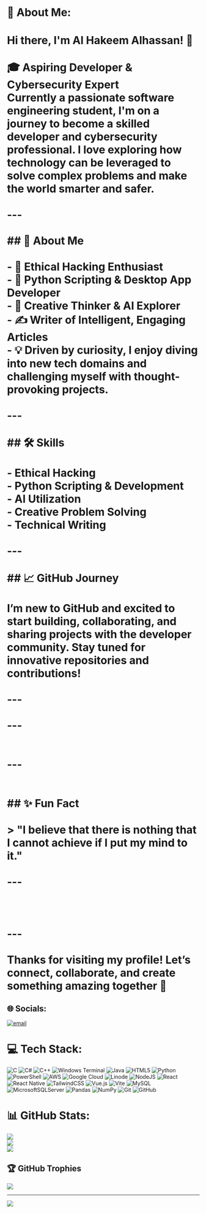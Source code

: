 # 💫 About Me:
# Hi there, I'm Al Hakeem Alhassan! 👋<br><br>🎓 **Aspiring Developer & Cybersecurity Expert**  <br>Currently a passionate software engineering student, I'm on a journey to become a skilled developer and cybersecurity professional. I love exploring how technology can be leveraged to solve complex problems and make the world smarter and safer.<br><br>---<br><br>## 🚀 About Me<br><br>- 🔐 Ethical Hacking Enthusiast<br>- 🐍 Python Scripting & Desktop App Developer<br>- 🤖 Creative Thinker & AI Explorer<br>- ✍️ Writer of Intelligent, Engaging Articles<br>- 💡 Driven by curiosity, I enjoy diving into new tech domains and challenging myself with thought-provoking projects.<br><br>---<br><br>## 🛠️ Skills<br><br>- **Ethical Hacking**<br>- **Python Scripting & Development**<br>- **AI Utilization**<br>- **Creative Problem Solving**<br>- **Technical Writing**<br><br>---<br><br>## 📈 GitHub Journey<br><br>I’m new to GitHub and excited to start building, collaborating, and sharing projects with the developer community. Stay tuned for innovative repositories and contributions!<br><br>---<br><br>---<br><!-- Github Stats Card --><br><br>---<br><br><br>## ✨ Fun Fact<br><br>> "I believe that there is nothing that I cannot achieve if I put my mind to it."<br><br>---<br><br><!-- Social links go here when you’re ready to add them! --><br><br>---<br><br>Thanks for visiting my profile! Let’s connect, collaborate, and create something amazing together 🚀<br>


## 🌐 Socials:
[![email](https://img.shields.io/badge/Email-D14836?logo=gmail&logoColor=white)](mailto:alhakeemal123@gmail.com) 

# 💻 Tech Stack:
![C](https://img.shields.io/badge/c-%2300599C.svg?style=for-the-badge&logo=c&logoColor=white) ![C#](https://img.shields.io/badge/c%23-%23239120.svg?style=for-the-badge&logo=csharp&logoColor=white) ![C++](https://img.shields.io/badge/c++-%2300599C.svg?style=for-the-badge&logo=c%2B%2B&logoColor=white) ![Windows Terminal](https://img.shields.io/badge/Windows%20Terminal-%234D4D4D.svg?style=for-the-badge&logo=windows-terminal&logoColor=white) ![Java](https://img.shields.io/badge/java-%23ED8B00.svg?style=for-the-badge&logo=openjdk&logoColor=white) ![HTML5](https://img.shields.io/badge/html5-%23E34F26.svg?style=for-the-badge&logo=html5&logoColor=white) ![Python](https://img.shields.io/badge/python-3670A0?style=for-the-badge&logo=python&logoColor=ffdd54) ![PowerShell](https://img.shields.io/badge/PowerShell-%235391FE.svg?style=for-the-badge&logo=powershell&logoColor=white) ![AWS](https://img.shields.io/badge/AWS-%23FF9900.svg?style=for-the-badge&logo=amazon-aws&logoColor=white) ![Google Cloud](https://img.shields.io/badge/GoogleCloud-%234285F4.svg?style=for-the-badge&logo=google-cloud&logoColor=white) ![Linode](https://img.shields.io/badge/linode-00A95C?style=for-the-badge&logo=linode&logoColor=white) ![NodeJS](https://img.shields.io/badge/node.js-6DA55F?style=for-the-badge&logo=node.js&logoColor=white) ![React](https://img.shields.io/badge/react-%2320232a.svg?style=for-the-badge&logo=react&logoColor=%2361DAFB) ![React Native](https://img.shields.io/badge/react_native-%2320232a.svg?style=for-the-badge&logo=react&logoColor=%2361DAFB) ![TailwindCSS](https://img.shields.io/badge/tailwindcss-%2338B2AC.svg?style=for-the-badge&logo=tailwind-css&logoColor=white) ![Vue.js](https://img.shields.io/badge/vue.js-%2335495e.svg?style=for-the-badge&logo=vuedotjs&logoColor=%234FC08D) ![Vite](https://img.shields.io/badge/vite-%23646CFF.svg?style=for-the-badge&logo=vite&logoColor=white) ![MySQL](https://img.shields.io/badge/mysql-4479A1.svg?style=for-the-badge&logo=mysql&logoColor=white) ![MicrosoftSQLServer](https://img.shields.io/badge/Microsoft%20SQL%20Server-CC2927?style=for-the-badge&logo=microsoft%20sql%20server&logoColor=white) ![Pandas](https://img.shields.io/badge/pandas-%23150458.svg?style=for-the-badge&logo=pandas&logoColor=white) ![NumPy](https://img.shields.io/badge/numpy-%23013243.svg?style=for-the-badge&logo=numpy&logoColor=white) ![Git](https://img.shields.io/badge/git-%23F05033.svg?style=for-the-badge&logo=git&logoColor=white) ![GitHub](https://img.shields.io/badge/github-%23121011.svg?style=for-the-badge&logo=github&logoColor=white)
# 📊 GitHub Stats:
![](https://github-readme-stats.vercel.app/api?username=AlHakeemAlhassan&theme=radical&hide_border=false&include_all_commits=false&count_private=false)<br/>
![](https://nirzak-streak-stats.vercel.app/?user=AlHakeemAlhassan&theme=radical&hide_border=false)<br/>
![](https://github-readme-stats.vercel.app/api/top-langs/?username=AlHakeemAlhassan&theme=radical&hide_border=false&include_all_commits=false&count_private=false&layout=compact)

## 🏆 GitHub Trophies
![](https://github-profile-trophy.vercel.app/?username=AlHakeemAlhassan&theme=radical&no-frame=false&no-bg=true&margin-w=4)

---
[![](https://visitcount.itsvg.in/api?id=AlHakeemAlhassan&icon=0&color=0)](https://visitcount.itsvg.in)

<!-- Proudly created with GPRM ( https://gprm.itsvg.in ) -->
